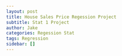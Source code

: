 ```yaml
---
layout: post
title: House Sales Price Regession Project
subtitle: Stat 1 Project
author: Jake
categories: Regession Stat
tags: Regression
sidebar: []
---
```


<object data="{{ site.url }}{{ site.baseurl }}/assets/pdfs/MSDS 6371 Project.pdf" width="1000" height="1000" type='application/pdf'></object>